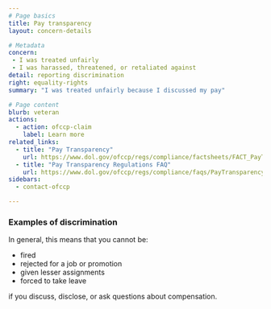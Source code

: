 ```yaml
---
# Page basics
title: Pay transparency
layout: concern-details

# Metadata
concern:
 - I was treated unfairly
 - I was harassed, threatened, or retaliated against
detail: reporting discrimination
right: equality-rights
summary: "I was treated unfairly because I discussed my pay"

# Page content
blurb: veteran
actions:
  - action: ofccp-claim
    label: Learn more
related_links:
  - title: "Pay Transparency"
    url: https://www.dol.gov/ofccp/regs/compliance/factsheets/FACT_PayTransparency-Sept16_ENGESQA508c.pdf
  - title: "Pay Transparency Regulations FAQ"
    url: https://www.dol.gov/ofccp/regs/compliance/faqs/PayTransparencyFAQs.html
sidebars:
  - contact-ofccp

---
```


### Examples of discrimination

In general, this means that you cannot be:

- fired
- rejected for a job or promotion
- given lesser assignments
- forced to take leave

if you discuss, disclose, or ask questions about compensation.
